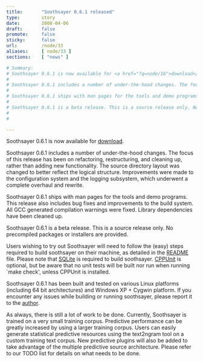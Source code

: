 ```yaml
---
title:       "Soothsayer 0.6.1 released"
type:        story
date:        2008-04-06
draft:       false
promote:     false
sticky:      false
url:         /node/33
aliases:     [ node/33 ]
sections:    [ "news" ]

# Summary:
# Soothsayer 0.6.1 is now available for <a href="?q=node/16">download</a>.
# 
# Soothsayer 0.6.1 includes a number of under-the-hood changes. The focus of this release has been on refactoring, restructuring, and cleaning up, rather than adding new functionality. The source directory layout was changed to better reflect the logical structure. Improvements were made to the configuration system and the logging subsystem, which underwent a complete overhaul and rewrite.
# 
# Soothsayer 0.6.1 ships with man pages for the tools and demo programs. This release also includes bug fixes and improvements to the build system. All GCC generated compilation warnings were fixed. Library dependencies have been cleaned up.
# 
# Soothsayer 0.6.1 is a beta release. This is a source release only. No precompiled packages or installers are provided.
# 
# 

---
```

Soothsayer 0.6.1 is now available for <a href="?q=node/16">download</a>.

Soothsayer 0.6.1 includes a number of under-the-hood changes. The focus of this release has been on refactoring, restructuring, and cleaning up, rather than adding new functionality. The source directory layout was changed to better reflect the logical structure. Improvements were made to the configuration system and the logging subsystem, which underwent a complete overhaul and rewrite.

Soothsayer 0.6.1 ships with man pages for the tools and demo programs. This release also includes bug fixes and improvements to the build system. All GCC generated compilation warnings were fixed. Library dependencies have been cleaned up.

Soothsayer 0.6.1 is a beta release. This is a source release only. No precompiled packages or installers are provided.


<!--more-->
<!--break-->

Users wishing to try out Soothsayer will need to follow the (easy) steps required to build soothsayer on their machine, as detailed in the <a href="soothsayer/trunk/README">README</a> file. Please note that <a href="?q=node/17">SQLite</a> is required to build soothsayer. <a href="?q=node/17">CPPUnit</a> is optional, but be aware that no unit tests will be built nor run when running `make check', unless CPPUnit is installed.

Soothsayer 0.6.1 has been built and tested on various Linux platforms (including 64 bit architectures) and Windows XP + Cygwin platform. If you encounter any issues while building or running soothsayer, please report it to the <a href="?q=node/19">author</a>.

As always, there is still a lot of work to be done. Currently, Soothsayer is trained on a very small training corpus. Predictive performance can be greatly increased by using a larger training corpus. Users can easily generate statistical predictive resources using the text2ngram tool on a custom training text corpus.
New predictive plugins will also be added to take advantage of the multiple predictive source architecture.
Please refer to our TODO list for details on what needs to be done.

